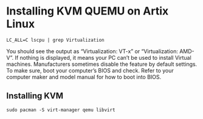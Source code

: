 # Installing KVM QUEMU on Artix Linux

    LC_ALL=C lscpu | grep Virtualization

You should see the output as “Virtualization: VT-x” or “Virtualization: AMD-V”. If nothing is displayed, it means your PC can’t be used to install Virtual machines. 
Manufacturers sometimes disable the feature by default settings. To make sure, boot your computer’s BIOS and check. Refer to your computer maker and model manual for how to boot into BIOS.

## Installing KVM

    sudo pacman -S virt-manager qemu libvirt
